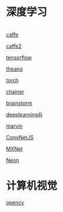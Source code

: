 # 深度学习
| | | | | |
|---|---|---|---|---|
[caffe](https://github.com/shaoxq/notes/tree/master/caffe)

[caffe2](https://github.com/shaoxq/notes/tree/master/caffe)

[tensorflow](https://github.com/shaoxq/notes/tree/master/tensorflow)

[theano](https://github.com/shaoxq/notes/tree/master/theano)

[torch](https://github.com/shaoxq/notes/tree/master/torch)

[chainer](https://github.com/shaoxq/notes/tree/master/chainer)

[brainstorm](https://github.com/shaoxq/notes/tree/master/brainstorm)

[deeplearning4j](https://github.com/shaoxq/notes/tree/master/deeplearning4j)

[marvin](https://github.com/shaoxq/notes/tree/master/marvin)

[ConvNetJS](https://github.com/shaoxq/notes/tree/master/ConvNetJS)

[MXNet](https://github.com/shaoxq/notes/tree/master/MXNet)

[Neon](https://github.com/shaoxq/notes/tree/master/Neon)

# 计算机视觉
[opencv](https://github.com/shaoxq/notes/tree/master/opencv)

